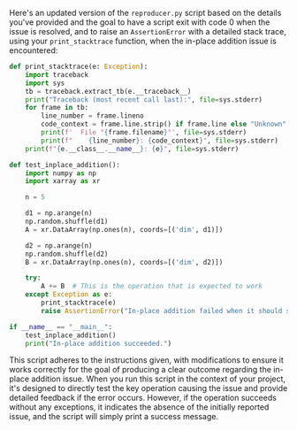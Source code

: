 Here's an updated version of the `reproducer.py` script based on the details you've provided and the goal to have a script exit with code 0 when the issue is resolved, and to raise an `AssertionError` with a detailed stack trace, using your `print_stacktrace` function, when the in-place addition issue is encountered:

```python
def print_stacktrace(e: Exception):
    import traceback
    import sys
    tb = traceback.extract_tb(e.__traceback__)
    print("Traceback (most recent call last):", file=sys.stderr)
    for frame in tb:
        line_number = frame.lineno
        code_context = frame.line.strip() if frame.line else "Unknown"
        print(f'  File "{frame.filename}"', file=sys.stderr)
        print(f"    {line_number}: {code_context}", file=sys.stderr)
    print(f"{e.__class__.__name__}: {e}", file=sys.stderr)

def test_inplace_addition():
    import numpy as np
    import xarray as xr

    n = 5

    d1 = np.arange(n)
    np.random.shuffle(d1)
    A = xr.DataArray(np.ones(n), coords=[('dim', d1)])

    d2 = np.arange(n)
    np.random.shuffle(d2)
    B = xr.DataArray(np.ones(n), coords=[('dim', d2)])

    try:
        A += B  # This is the operation that is expected to work
    except Exception as e:
        print_stacktrace(e)
        raise AssertionError("In-place addition failed when it should succeed.")

if __name__ == "__main__":
    test_inplace_addition()
    print("In-place addition succeeded.")
```

This script adheres to the instructions given, with modifications to ensure it works correctly for the goal of producing a clear outcome regarding the in-place addition issue. When you run this script in the context of your project, it's designed to directly test the key operation causing the issue and provide detailed feedback if the error occurs. However, if the operation succeeds without any exceptions, it indicates the absence of the initially reported issue, and the script will simply print a success message.